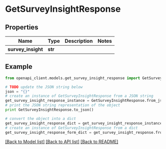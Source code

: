 # GetSurveyInsightResponse


## Properties
Name | Type | Description | Notes
------------ | ------------- | ------------- | -------------
**survey_insight** | **str** |  | 

## Example

```python
from openapi_client.models.get_survey_insight_response import GetSurveyInsightResponse

# TODO update the JSON string below
json = "{}"
# create an instance of GetSurveyInsightResponse from a JSON string
get_survey_insight_response_instance = GetSurveyInsightResponse.from_json(json)
# print the JSON string representation of the object
print GetSurveyInsightResponse.to_json()

# convert the object into a dict
get_survey_insight_response_dict = get_survey_insight_response_instance.to_dict()
# create an instance of GetSurveyInsightResponse from a dict
get_survey_insight_response_form_dict = get_survey_insight_response.from_dict(get_survey_insight_response_dict)
```
[[Back to Model list]](../README.md#documentation-for-models) [[Back to API list]](../README.md#documentation-for-api-endpoints) [[Back to README]](../README.md)


